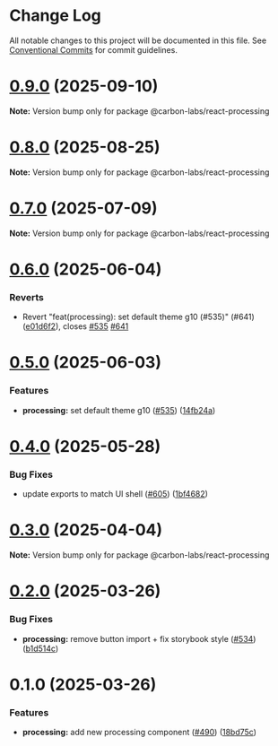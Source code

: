 # Change Log

All notable changes to this project will be documented in this file.
See [Conventional Commits](https://conventionalcommits.org) for commit guidelines.

# [0.9.0](https://github.com/carbon-design-system/carbon-labs/compare/@carbon-labs/react-processing@0.8.0...@carbon-labs/react-processing@0.9.0) (2025-09-10)

**Note:** Version bump only for package @carbon-labs/react-processing





# [0.8.0](https://github.com/carbon-design-system/carbon-labs/compare/@carbon-labs/react-processing@0.7.0...@carbon-labs/react-processing@0.8.0) (2025-08-25)

**Note:** Version bump only for package @carbon-labs/react-processing





# [0.7.0](https://github.com/carbon-design-system/carbon-labs/compare/@carbon-labs/react-processing@0.6.0...@carbon-labs/react-processing@0.7.0) (2025-07-09)

**Note:** Version bump only for package @carbon-labs/react-processing





# [0.6.0](https://github.com/carbon-design-system/carbon-labs/compare/@carbon-labs/react-processing@0.5.0...@carbon-labs/react-processing@0.6.0) (2025-06-04)


### Reverts

* Revert "feat(processing): set default theme g10 (#535)" (#641) ([e01d6f2](https://github.com/carbon-design-system/carbon-labs/commit/e01d6f2a35fa553cdf9ac020938cfa21e84d5ca5)), closes [#535](https://github.com/carbon-design-system/carbon-labs/issues/535) [#641](https://github.com/carbon-design-system/carbon-labs/issues/641)





# [0.5.0](https://github.com/carbon-design-system/carbon-labs/compare/@carbon-labs/react-processing@0.4.0...@carbon-labs/react-processing@0.5.0) (2025-06-03)


### Features

* **processing:** set default theme g10 ([#535](https://github.com/carbon-design-system/carbon-labs/issues/535)) ([14fb24a](https://github.com/carbon-design-system/carbon-labs/commit/14fb24a6818e124df9afeb9cb1ddb2a0b8dcfebb))





# [0.4.0](https://github.com/carbon-design-system/carbon-labs/compare/@carbon-labs/react-processing@0.3.0...@carbon-labs/react-processing@0.4.0) (2025-05-28)


### Bug Fixes

* update exports to match UI shell ([#605](https://github.com/carbon-design-system/carbon-labs/issues/605)) ([1bf4682](https://github.com/carbon-design-system/carbon-labs/commit/1bf46822620b44cc1ad9ce58913bf26e9c3a2ca1))





# [0.3.0](https://github.com/carbon-design-system/carbon-labs/compare/@carbon-labs/react-processing@0.2.0...@carbon-labs/react-processing@0.3.0) (2025-04-04)

**Note:** Version bump only for package @carbon-labs/react-processing





# [0.2.0](https://github.com/carbon-design-system/carbon-labs/compare/@carbon-labs/react-processing@0.1.0...@carbon-labs/react-processing@0.2.0) (2025-03-26)


### Bug Fixes

* **processing:** remove button import + fix storybook style ([#534](https://github.com/carbon-design-system/carbon-labs/issues/534)) ([b1d514c](https://github.com/carbon-design-system/carbon-labs/commit/b1d514c1181eeb4442848e5a036b0db27f9b3899))





# 0.1.0 (2025-03-26)


### Features

* **processing:** add new processing component ([#490](https://github.com/carbon-design-system/carbon-labs/issues/490)) ([18bd75c](https://github.com/carbon-design-system/carbon-labs/commit/18bd75c0751eae30bab9d965715302c05213234c))
